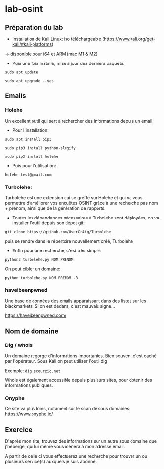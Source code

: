 # lab-osint

## Préparation du lab

* Installation de Kali Linux: iso téléchargeable (https://www.kali.org/get-kali/#kali-platforms)

-> disponible pour i64 et ARM (mac M1 & M2)

* Puis une fois installé, mise à jour des dernièrs paquets:

```
sudo apt update
```

```
sudo apt upgrade --yes
```

## Emails

### Holehe

Un excellent outil qui sert à rechercher des informations depuis un email. 

* Pour l'installation:

```
sudo apt install pip3
```

```
sudo pip3 install python-slugify
```

```
sudo pip3 install holehe
```

* Puis pour l'utilisation:

```
holehe test@gmail.com
```

### Turbolehe:

Turbolehe est une extension qui se greffe sur Holehe et qui va vous permettre d’améliorer vos enquêtes OSINT grâce à une recherche pas nom + prénom, ainsi que de la génération de rapports. 

* Toutes les dépendances nécessaires à Turbolehe sont déployées, on va installer l'outil depuis son dépot git:

```
git clone https://github.com/UserCr4ig/Turbolehe
```

puis se rendre dans le répertoire nouvellement créé, Turbolehe

* Enfin pour une recherche, c'est très simple:

```
python3 turbolehe.py NOM PRENOM
```

On peut cibler un domaine:

```
python turbolehe.py NOM PRENOM -B
```

### haveibeenpwned

Une base de données des emails apparaissant dans des listes sur les blackmarkets. Si on est dedans, c'est mauvais signe...

https://haveibeenpwned.com/

## Nom de domaine

### Dig / whois

Un domaine regorge d'informations importantes. Bien souvent c'est caché par l'opérateur. Sous Kali on peut utiliser l'outil dig

Exemple: `dig scourzic.net`

Whois est également accessible depuis plusieurs sites, pour obtenir des informations publiques.

### Onyphe

Ce site va plus loins, notament sur le scan de sous domaines: https://www.onyphe.io/

## Exercice

D'après mon site, trouvez des informations sur un autre sous domaine que j'héberge, qui lui même vous mènera à mon adresse email.

A partir de celle ci vous effectuerez une recherche pour trouver un ou plusieurs service(s) auxquels je suis abonné.









